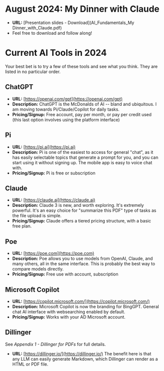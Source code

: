 # August 2024: My Dinner with Claude

- **URL:** [Presentation slides - Download](AI_Fundamentals_My Dinner_with_Claude.pdf)
- Feel free to download and follow along!


# Current AI Tools in 2024
Your best bet is to try a few of these tools and see what you think. They are listed in no particular order. 
## ChatGPT
- **URL:** [https://openai.com/gpt](https://openai.com/gpt)
- **Description:** ChatGPT is the McDonalds of AI -- bland and ubiquitous. I am moving towards Pi/Claude/Copilot for daily tasks. 
- **Pricing/Signup:** Free account, pay per month, or pay per credit used (this last option involves using the platform interface)

## Pi
- **URL:** [https://pi.ai](https://pi.ai)
- **Description:** Pi is one of the easiest to access for general "chat", as it has easily selectable topics that generate a prompt for you, and you can start using it without signing up. The mobile app is easy to voice chat with.
- **Pricing/Signup:** Pi is free or subscription

## Claude
- **URL:** [https://claude.ai](https://claude.ai)
- **Description:** Claude 3 is new, and worth exploring. It's extremely powerful. It's an easy choice for "summarize this PDF" type of tasks as the file upload is simple.
- **Pricing/Signup:** Claude offers a tiered pricing structure, with a basic free plan.

## Poe
- **URL:** [https://poe.com](https://poe.com)
- **Description:** Poe allows you to use models from OpenAI, Claude, and many others, all in the same interface. This is probably the best way to compare models directly.
- **Pricing/Signup:** Free use with account, subscription

## Microsoft Copilot
- **URL:** [https://copilot.microsoft.com/](https://copilot.microsoft.com/)
- **Description:** Microsoft Copilot is now the branding for BingGPT. General chat AI interface with websearching enabled by default.
- **Pricing/Signup:** Works with your AD Microsoft account. 

## Dillinger
See *Appendix 1 - Dillinger for PDFs* for full details.
- **URL:** [https://dillinger.io/](https://dillinger.io/)
The benefit here is that any LLM can easily generate Markdown, which Dillinger can render as a HTML or PDF file.

